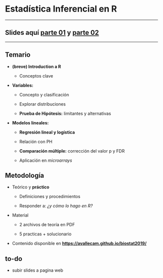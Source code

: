 # Estadística Inferencial en R

-------

## Slides aquí [parte 01](https://avallecam.github.io/biostat2019/00-biostat2019-slides.html) y [parte 02](https://speakerdeck.com/avallecam/01-biostat2019-slides)

-------

## Temario

- __(breve) Introduction a R__

  * Conceptos clave

- __Variables:__ 

  * Concepto y clasificación

  * Explorar distribuciones

  * __Prueba de Hipótesis:__ limitantes y alternativas

- __Modelos lineales:__ 

  * __Regresión lineal y logística__

  * Relación con PH

  * __Comparación múltiple:__ corrección del valor p y FDR

  * Aplicación en _microarrays_

## Metodología

- Teórico y __práctico__

  * Definiciones y procedimientos
  
  * Responder a: _¿y cómo lo hago en R?_

- Material

  * 2 archivos de teoría en PDF
  
  * 5 practicas + solucionario 

- Contenido disponible en __https://avallecam.github.io/biostat2019/__


## to-do

- subir slides a pagina web
